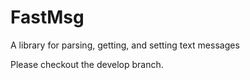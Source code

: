 # FastMsg
A library for parsing, getting, and setting text messages

Please checkout the develop branch.
